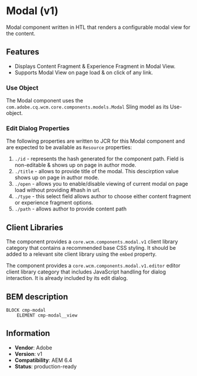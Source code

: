 <!--
Copyright 2019 Adobe Systems Incorporated

Licensed under the Apache License, Version 2.0 (the "License");
you may not use this file except in compliance with the License.
You may obtain a copy of the License at

    http://www.apache.org/licenses/LICENSE-2.0

Unless required by applicable law or agreed to in writing, software
distributed under the License is distributed on an "AS IS" BASIS,
WITHOUT WARRANTIES OR CONDITIONS OF ANY KIND, either express or implied.
See the License for the specific language governing permissions and
limitations under the License.
-->
Modal (v1)
====
Modal component written in HTL that renders a configurable modal view for the content.

## Features
* Displays Content Fragment & Experience Fragment in Modal View.
* Supports Modal View on page load & on click of any link.

### Use Object
The Modal component uses the `com.adobe.cq.wcm.core.components.models.Modal` Sling model as its Use-object.


### Edit Dialog Properties
The following properties are written to JCR for this Modal component and are expected to be available as `Resource` properties:

1. `./id` - represents the hash generated for the component path. Field is non-editable & shows up on page in author mode.
2. `./title` - allows to provide title of the modal. This descirption value shows up on page in author mode.
3. `./open` - allows you to enable/disable viewing of current modal on page load without providing #hash in url.
4. `./type` - this select field allows author to choose either content fragment or experience fragment options.
5. `./path` - allows author to provide content path

## Client Libraries
The component provides a `core.wcm.components.modal.v1` client library category that contains a recommended base
CSS styling. It should be added to a relevant site client library using the `embed` property.

The component provides a `core.wcm.components.modal.v1.editor` editor client library category that includes JavaScript
handling for dialog interaction. It is already included by its edit dialog.

## BEM description
```
BLOCK cmp-modal
    ELEMENT cmp-modal__view
```

## Information
* **Vendor**: Adobe
* **Version**: v1
* **Compatibility**: AEM 6.4
* **Status**: production-ready

